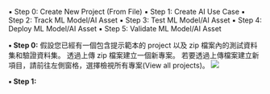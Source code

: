 ▪ Step 0: Create New Project (From File)
▪ Step 1: Create AI Use Case
▪ Step 2: Track ML Model/AI Asset
▪ Step 3: Test ML Model/AI Asset
▪ Step 4: Deploy ML Model/AI Asset
▪ Step 5: Validate ML Model/AI Asset


**▪ Step 0:**
假設您已經有一個包含提示範本的 project 以及 zip 檔案內的測試資料集和驗證資料集。
透過上傳 zip 檔案建立一個新專案。
若要透過上傳檔案建立新項目，請前往左側窗格，選擇檢視所有專案(View all projects)。
![](images/[create_portal_confirm.png](https://github.com/chung-anching/Watson.governance/blob/main/Governing%20Generative%20Models/images/%25E6%2588%25AA%25E5%259C%2596%25202024-03-09%2520%25E4%25B8%258A%25E5%258D%25889.15.52.png)https://github.com/chung-anching/Watson.governance/blob/main/Governing%20Generative%20Models/images/%25E6%2588%25AA%25E5%259C%2596%25202024-03-09%2520%25E4%25B8%258A%25E5%258D%25889.15.52.png)

**▪ Step 1:**
